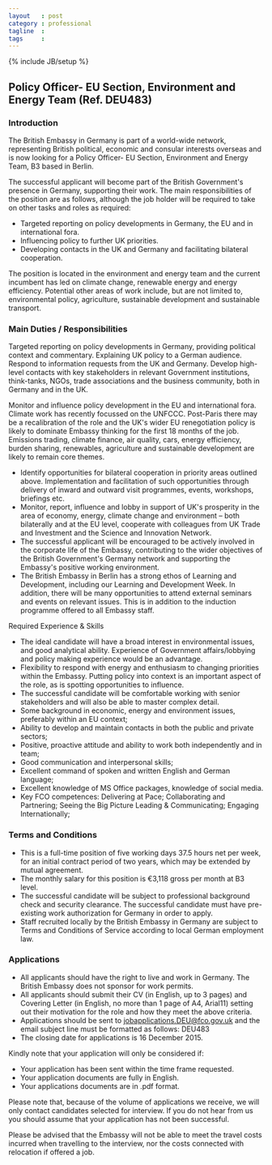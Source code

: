 ```yaml
---
layout   : post
category : professional
tagline  : 
tags     : 
---
```

{% include JB/setup %}

## Policy Officer- EU Section, Environment and Energy Team (Ref. DEU483)

### Introduction

The British Embassy in Germany is part of a world-wide network, representing British political, economic and consular interests overseas and is now looking for a Policy Officer- EU Section, Environment and Energy Team, B3 based in Berlin.

The successful applicant will become part of the British Government's presence in Germany, supporting their work. The main responsibilities of the position are as follows, although the job holder will be required to take on other tasks and roles as required:

- Targeted reporting on policy developments in Germany, the EU and in international fora.
- Influencing policy to further UK priorities.
- Developing contacts in the UK and Germany and facilitating bilateral cooperation.

The position is located in the environment and energy team and the current incumbent has led on climate change, renewable energy and energy efficiency. Potential other areas of work include, but are not limited to, environmental policy, agriculture, sustainable development and sustainable transport.

### Main Duties / Responsibilities

Targeted reporting on policy developments in Germany, providing political context and commentary. Explaining UK policy to a German audience. Respond to information requests from the UK and Germany. Develop high-level contacts with key stakeholders in relevant Government institutions, think-tanks, NGOs, trade associations and the business community, both in Germany and in the UK.

Monitor and influence policy development in the EU and international fora.  Climate work has recently focussed on the UNFCCC. Post-Paris there may be a recalibration of the role and the UK's wider EU renegotiation policy is likely to dominate Embassy thinking for the first 18 months of the job. Emissions trading, climate finance, air quality, cars, energy efficiency, burden sharing, renewables, agriculture and sustainable development are likely to remain core themes.

- Identify opportunities for bilateral cooperation in priority areas outlined above. Implementation and facilitation of such opportunities through delivery of inward and outward visit programmes, events, workshops, briefings etc.
- Monitor, report, influence and lobby in support of UK's prosperity in the area of economy, energy, climate change and environment – both bilaterally and at the EU level, cooperate with colleagues from UK Trade and Investment and the Science and Innovation Network.
- The successful applicant will be encouraged to be actively involved in the corporate life of the Embassy, contributing to the wider objectives of the British Government's Germany network and supporting the Embassy's positive working environment.
- The British Embassy in Berlin has a strong ethos of Learning and Development, including our Learning and Development Week. In addition, there will be many opportunities to attend external seminars and events on relevant issues. This is in addition to the induction programme offered to all Embassy staff.

Required Experience & Skills

- The ideal candidate will have a broad interest in environmental issues, and good analytical ability. Experience of Government affairs/lobbying and policy making experience would be an advantage.
- Flexibility to respond with energy and enthusiasm to changing priorities within the Embassy. Putting policy into context is an important aspect of the role, as is spotting opportunities to influence.
- The successful candidate will be comfortable working with senior stakeholders and will also be able to master complex detail.
- Some background in economic, energy and environment issues, preferably within an EU context;
- Ability to develop and maintain contacts in both the public and private sectors;
- Positive, proactive attitude and ability to work both independently and in team;
- Good communication and interpersonal skills;
- Excellent command of spoken and written English and German language;
- Excellent knowledge of MS Office packages, knowledge of social media.
- Key FCO competences: Delivering at Pace; Collaborating and Partnering; Seeing the Big Picture Leading & Communicating; Engaging Internationally; 

### Terms and Conditions

- This is a full-time position of five working days 37.5 hours net per week, for an initial contract period of two years, which may be extended by mutual agreement.
- The monthly salary for this position is €3,118 gross per month at B3 level.
- The successful candidate will be subject to professional background check and security clearance. The successful candidate must have pre-existing work authorization for Germany in order to apply.
- Staff recruited locally by the British Embassy in Germany are subject to Terms and Conditions of Service according to local German employment law.

### Applications

- All applicants should have the right to live and work in Germany. The British Embassy does not sponsor for work permits.
- All applicants should submit their CV (in English, up to 3 pages) and Covering Letter (in English, no more than 1 page of A4, Arial11) setting out their motivation for the role and how they meet the above criteria.
- Applications should be sent to jobapplications.DEU@fco.gov.uk and the email subject line must be formatted as follows: DEU483
- The closing date for applications is 16 December 2015.

Kindly note that your application will only be considered if:

- Your application has been sent within the time frame requested.
- Your application documents are fully in English.
- Your applications documents are in .pdf format.

Please note that, because of the volume of applications we receive, we will only contact candidates selected for interview. If you do not hear from us you should assume that your application has not been successful.

Please be advised that the Embassy will not be able to meet the travel costs incurred when travelling to the interview, nor the costs connected with relocation if offered a job.
